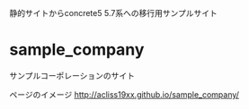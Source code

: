 静的サイトからconcrete5 5.7系への移行用サンプルサイト
# sample_company
サンプルコーポレーションのサイト

ページのイメージ
http://acliss19xx.github.io/sample_company/
